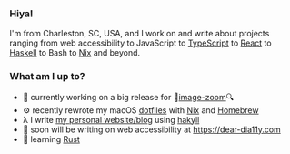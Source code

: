 ### Hiya!

I'm from Charleston, SC, USA, and I work on and write about projects ranging from web accessibility to JavaScript to [TypeScript](https://www.typescriptlang.org) to [React](https://reactjs.org) to [Haskell](https://www.haskell.org) to Bash to [Nix](https://nixos.org) and beyond.

### What am I up to?

- 🔭 currently working on a big release for 🔎[image-zoom](https://github.com/rpearce/image-zoom)🔍
- ⚙️ recently rewrote my macOS [dotfiles](https://github.com/rpearce/dotfiles) with [Nix](https://nixos.org) and [Homebrew](https://brew.sh)
- λ I write [my personal website/blog](https://github.com/rpearce/robertwpearce.com) using [hakyll](https://jaspervdj.be/hakyll/)
- 🌈 soon will be writing on web accessibility at https://dear-dia11y.com
- 🌱 learning [Rust](https://www.rust-lang.org)
